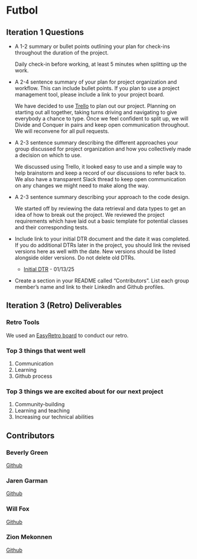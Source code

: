 # Futbol

## Iteration 1 Questions

- A 1-2 summary or bullet points outlining your plan for check-ins throughout the duration of the project.

    Daily check-in before working, at least 5 minutes when splitting up the work.

- A 2-4 sentence summary of your plan for project organization and workflow. This can include bullet points. If you plan to use a project management tool, please include a link to your project board.

    We have decided to use [Trello](https://trello.com/b/TGOdupoY/futbol-group-project-design-2) to plan out our project. Planning on starting out all together, taking turns driving and navigating to give everybody a chance to type. Once we feel confident to split up, we will Divide and Conquer in pairs and keep open communication throughout. We will reconvene for all pull requests.

- A 2-3 sentence summary describing the different approaches your group discussed for project organization and how you collectively made a decision on which to use.

    We discussed using Trello, it looked easy to use and a simple way to help brainstorm and keep a record of our discussions to refer back to. We also have a transparent Slack thread to keep open communication on any changes we might need to make along the way.

- A 2-3 sentence summary describing your approach to the code design.

    We started off by reviewing the data retrieval and data types to get an idea of how to break out the project. We reviewed the project requirements which have laid out a basic template for potential classes and their corresponding tests.

- Include link to your initial DTR document and the date it was completed. If you do additional DTRs later in the project, you should link the revised versions here as well with the date. New versions should be listed alongside older versions. Do not delete old DTRs.

  - [Initial DTR](https://docs.google.com/document/d/1qvUHMH-TmDYZV52rQFRTGKdVMmiMlHHbB59TZ9ysMGg/edit?tab=t.0) - 01/13/25

- Create a section in your README called “Contributors”. List each group member’s name and link to their LinkedIn and Github profiles.

## Iteration 3 (Retro) Deliverables

### Retro Tools

We used an [EasyRetro board](https://easyretro.io/publicboard/gFx8wYBqbGb1rlggSvs1czfIZNI3/8fb9b265-6c42-4695-8250-57fbcc380eb7) to conduct our retro.

### Top 3 things that went well

1. Communication
2. Learning
3. Github process

### Top 3 things we are excited about for our next project

1. Community-building
2. Learning and teaching
3. Increasing our technical abilities

## Contributors

### Beverly Green

[Github](https://github.com/bevgreen)

### Jaren Garman

[Github](https://github.com/JarenGarman)

### Will Fox

[Github](https://github.com/willfox0409)

### Zion Mekonnen

[Github](https://github.com/zionmekonnen)
